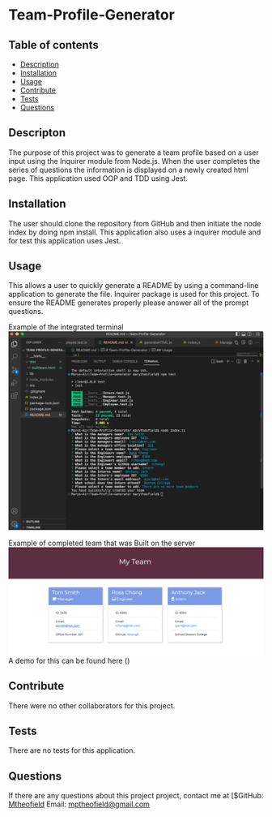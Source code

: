 # Team-Profile-Generator

## Table of contents
- [Description](#description)
- [Installation](#installation)
- [Usage](#usage)
- [Contribute](#contribute)
- [Tests](#tests)
- [Questions](#questions)

## Descripton
The purpose of this project was to generate a team profile based on a user input using the Inquirer module from Node.js. When the user completes the series of questions the information is displayed on a newly created html page. This application used  OOP and TDD using Jest.

## Installation
The user should clone the repository from GitHub and then initiate the node index by doing npm install. This application also uses a inquirer module and for test this application uses Jest.

## Usage 
   This allows a user to quickly generate a README by using a command-line application to generate the file.  Inquirer package is used for this project. To ensure the README generates properly please answer all of the prompt questions. 

   Example of the integrated terminal
   ![Image of integrated terminal](img/terminalTeam.png)

  Example of completed team that was Built on the server
   ![Image of completed HTML of team](img/htmlTeam.png)
    A demo for this can be found here ()

## Contribute 
  There were no other collaborators for this project. 
  
## Tests
  There are no tests for this application.

## Questions

  If there are any questions about this project project, contact me at
  [$GitHub: [Mtheofield](https://github.com/Mtheofield)
  Email: [mptheofield@gmail.com](mailto:mptheofield@gmail.com)
  